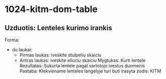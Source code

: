 # 1024-kitm-dom-table

## Uzduotis: Lenteles kurimo irankis
Forma:
 - du laukai:
 	- Pirmas laukas: iveskite stulpeliu skaiciu
 	- Antras laukas: iveskite eiluciu skaiciu
Mygtukas: Kurti lentele
Rezultatas: Sukurta lentele pagal vartotojo ivestus duomenis
Pastaba: KIekviename lenteles langelyje turi buti irasyta zodis: KITM